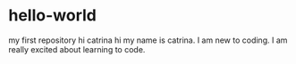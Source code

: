 # hello-world
my first repository
hi catrina
hi my name is catrina. I am new to coding. I am really excited about learning to code.
